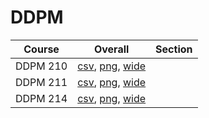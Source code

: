 # DDPM

| Course | Overall | Section |
| ------ | ------- | ------- |
| DDPM 210 | [csv](https://github.com/UCSD-Historical-Enrollment-Data/2025Spring/blob/main/overall/DDPM%20210.csv), [png](https://raw.githubusercontent.com/UCSD-Historical-Enrollment-Data/2025Spring/main/plot_overall/DDPM%20210.png), [wide](https://raw.githubusercontent.com/UCSD-Historical-Enrollment-Data/2025Spring/main/plot_overall_wide/DDPM%20210.png) |  |
| DDPM 211 | [csv](https://github.com/UCSD-Historical-Enrollment-Data/2025Spring/blob/main/overall/DDPM%20211.csv), [png](https://raw.githubusercontent.com/UCSD-Historical-Enrollment-Data/2025Spring/main/plot_overall/DDPM%20211.png), [wide](https://raw.githubusercontent.com/UCSD-Historical-Enrollment-Data/2025Spring/main/plot_overall_wide/DDPM%20211.png) |  |
| DDPM 214 | [csv](https://github.com/UCSD-Historical-Enrollment-Data/2025Spring/blob/main/overall/DDPM%20214.csv), [png](https://raw.githubusercontent.com/UCSD-Historical-Enrollment-Data/2025Spring/main/plot_overall/DDPM%20214.png), [wide](https://raw.githubusercontent.com/UCSD-Historical-Enrollment-Data/2025Spring/main/plot_overall_wide/DDPM%20214.png) |  |
